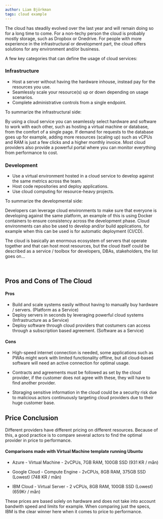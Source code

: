 ```yaml
---
author: Liam Björkman
tags: cloud example
---
```


The cloud has steadily evolved over the last year and will remain doing so for a long time to come. For a non-techy person the cloud is probably mostly storage, such as Dropbox or Onedrive. For people with more experience in the infrastructural or development part, the cloud offers solutions for any environment and/or business. 



A few key categories that can define the usage of cloud services:

### Infrastructure

* Host a server without having the hardware inhouse, instead pay for the resources you use.
* Seamlessly scale your resource(s) up or down depending on usage scenarios.
* Complete administrative controls from a single endpoint.



To summarize the infrastructural side:  

By using a cloud service you can seamlessly select hardware and software to work with each other, such as hosting a virtual machine or database, from the comfort of a single page. If demand for requests to the database goes up for example, adding more resources (scaling up) such as vCPUs and RAM is just a few clicks and a higher monthly invoice. Most cloud providers also provide a powerful portal where you can monitor everything from performance to cost.



### Development

* Use a virtual environment hosted in a cloud service to develop against the same metrics across the team.
* Host code repositories and deploy applications.
* Use cloud computing for resource-heavy projects.

To summarize the developmental side:

Developers can leverage cloud environments to make sure that everyone is developing against the same platform, an example of this is using Docker containers to ensure consistency across the development phase. Cloud environments can also be used to develop and/or build applications, for example when this can be used is for automatic deployment (CI/CD).



The cloud is basically an enormous ecosystem of servers that operate together and that can host most resources, but the cloud itself could be described as a service / toolbox for developers, DBAs, stakeholders, the list goes on...

​     

## Pros and Cons of The Cloud

#### Pros

* Build and scale systems easily without having to manually buy hardware / servers. (Platform as a Service)
* Deploy servers in seconds by leveraging powerful cloud systems (Infrastructure as a Service)
* Deploy software through cloud providers that costumers can access through a subscription based agreement. (Software as a Service)

#### Cons

* High-speed internet connection is needed, some applications such as PWAs might work with limited functionality offline, but all cloud-based software will need an active connection for optimal usage.

* Contracts and agreements must be followed as set by the cloud provider, if the customer does not agree with these, they will have to find another provider.
* Storaging sensitive information in the cloud could be a security risk due to malicious actors continuously targeting cloud providers due to their huge customer base.



## Price Conclusion

Different providers have different pricing on different resources. Because of this, a good practice is to compare several actors to find the optimal provider in price to performance.

####  Comparisons made with Virtual Machine template running Ubuntu

* Azure - Virtual Machine - 2vCPUs, 7GB RAM, 100GB SSD (931 KR / mån)

* Google Cloud - Compute Engine - 2vCPUs, 8GB RAM, 375GB SSD (Lowest) (748 KR / mån)

* IBM Cloud - Virtual Server - 2 vCPUs, 8GB RAM, 100GB SSD (Lowest) (659Kr / mån)

These prices are based solely on hardware and does not take into account bandwith speed and limits for example.
When comparing just the specs, IBM is the clear winner here when it comes to price to performance.


